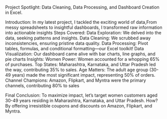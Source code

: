 Project Spotlight: Data Cleaning, Data Processing, and Dashboard Creation in Excel.



Introduction: In my latest project, I tackled the exciting world of data,From messy spreadsheets to insightful dashboards, I transformed raw information into actionable insights
Steps Covered:
Data Exploration: We delved into the data, seeking patterns and insights.
Data Cleaning: We scrubbed away inconsistencies, ensuring pristine data quality.
Data Processing: Pivot tables, formulas, and conditional formatting—our Excel toolkit!
Data Visualization: Our dashboard came alive with bar charts, line graphs, and pie charts
Insights:
Women Power: Women accounted for a whopping 65% of purchases.
Top States: Maharashtra, Karnataka, and Uttar Pradesh led the way, contributing 35% to sales.
Age Matters: The adult age group (30-49 years) made the most significant impact, representing 50% of orders.
Channel Champions: Amazon, Flipkart, and Myntra were the primary channels, contributing 80% to sales

Final Conclusion: To maximize impact, let’s target women customers aged 30-49 years residing in Maharashtra, Karnataka, and Uttar Pradesh. How? By offering irresistible coupons and discounts on Amazon, Flipkart, and Myntra. 
